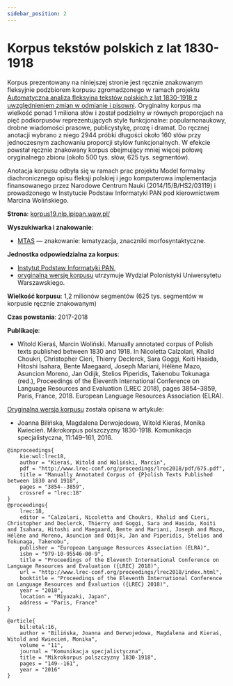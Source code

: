 ```yaml
---
sidebar_position: 2
---
```


# Korpus tekstów polskich z lat 1830-1918

Korpus prezentowany na niniejszej stronie jest ręcznie znakowanym fleksyjnie podzbiorem korpusu zgromadzonego w ramach projektu [Automatyczna analiza ﬂeksyjna tekstów polskich z lat 1830-1918 z uwzględnieniem zmian w odmianie i pisowni](http://f19.uw.edu.pl/). Oryginalny korpus ma wielkość ponad 1 miliona słów i został podzielny w równych proporcjach na pięć podkorpusów reprezentujących style funkcjonalne: popularnonaukowy, drobne wiadomości prasowe, publicystykę, prozę i dramat. Do ręcznej anotacji wybrano z niego 2944 próbki długości około 160 słów przy jednoczesnym zachowaniu proporcji stylów funkcjonalnych. W efekcie powstał ręcznie znakowany korpus obejmujący mniej więcej połowę oryginalnego zbioru (około 500 tys. słów, 625 tys. segmentów).

Anotacja korpusu odbyła się w ramach prac projektu Model formalny diachronicznego opisu fleksji polskiej i jego komputerowa implementacja finansowanego przez Narodowe Centrum Nauki (2014/15/B/HS2/03119) i prowadzonego w Instytucie Podstaw Informatyki PAN pod kierownictwem Marcina Wolińskiego.

__Strona__: [korpus19.nlp.ipipan.waw.pl/](http://korpus19.nlp.ipipan.waw.pl/)

__Wyszukiwarka i znakowanie__:
* [MTAS](http://korpus19.nlp.ipipan.waw.pl/) — znakowanie: lematyzacja, znaczniki morfosyntaktyczne.

__Jednostka odpowiedzialna za korpus__:
* [Instytut Podstaw Informatyki PAN](http://www.ipipan.waw.pl/), 
* [oryginalną wersję korpusu](http://f19.uw.edu.pl/) utrzymuje Wydział Polonistyki Uniwersytetu Warszawskiego.

__Wielkość korpusu__: 1,2 milionów segmentów (625 tys. segmentów w korpusie ręcznie znakowanym)

__Czas powstania__: 2017-2018

__Publikacje__:
* Witold Kieraś, Marcin Woliński. Manually annotated corpus of Polish texts published between 1830 and 1918. In Nicoletta Calzolari, Khalid Choukri, Christopher Cieri, Thierry Declerck, Sara Goggi, Koiti Hasida, Hitoshi Isahara, Bente Maegaard, Joseph Mariani, Hélène Mazo, Asuncion Moreno, Jan Odijk, Stelios Piperidis, Takenobu Tokunaga (red.), Proceedings of the Eleventh International Conference on Language Resources and Evaluation (LREC 2018), pages 3854–3859, Paris, France, 2018. European Language Resources Association (ELRA).

[Oryginalna wersja korpusu](http://f19.uw.edu.pl/) została opisana w artykule:
* Joanna Bilińska, Magdalena Derwojedowa, Witold Kieraś, Monika Kwiecień. Mikrokorpus polszczyzny 1830-1918. Komunikacja specjalistyczna, 11:149–161, 2016.

```
@inproceedings{
    kie:wol:lrec18,
    author = "Kieraś, Witold and Woliński, Marcin",
    pdf = "http://www.lrec-conf.org/proceedings/lrec2018/pdf/675.pdf",
    title = "Manually Annotated Corpus of {P}olish Texts Published between 1830 and 1918",
    pages = "3854--3859",
    crossref = "lrec:18"
}
@proceedings{
    lrec:18,
    editor = "Calzolari, Nicoletta and Choukri, Khalid and Cieri, Christopher and Declerck, Thierry and Goggi, Sara and Hasida, Koiti and Isahara, Hitoshi and Maegaard, Bente and Mariani, Joseph and Mazo, Hélène and Moreno, Asuncion and Odijk, Jan and Piperidis, Stelios and Tokunaga, Takenobu",
    publisher = "European Language Resources Association (ELRA)",
    isbn = "979-10-95546-00-9",
    title = "Proceedings of the Eleventh International Conference on Language Resources and Evaluation ({LREC} 2018)",
    url = "http://www.lrec-conf.org/proceedings/lrec2018/index.html",
    booktitle = "Proceedings of the Eleventh International Conference on Language Resources and Evaluation ({LREC} 2018)",
    year = "2018",
    location = "Miyazaki, Japan",
    address = "Paris, France"
}
```
```
@article{
    bil:etal:16,
    author = "Bilińska, Joanna and Derwojedowa, Magdalena and Kieraś, Witold and Kwiecień, Monika",
    volume = "11",
    journal = "Komunikacja specjalistyczna",
    title = "Mikrokorpus polszczyzny 1830-1918",
    pages = "149--161",
    year = "2016"
}
```
